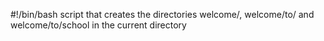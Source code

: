 #!/bin/bash
script that creates the directories welcome/, welcome/to/ and welcome/to/school in the current directory

